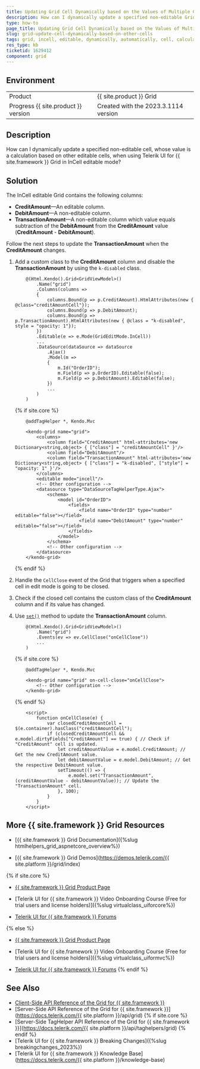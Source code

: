```yaml
---
title: Updating Grid Cell Dynamically based on the Values of Multiple Cells
description: How can I dynamically update a specified non-editable Grid cell, whose value is a calculation based on other Grid editable cells?
type: how-to
page_title: Updating Grid Cell Dynamically based on the Values of Multiple Cells
slug: grid-update-cell-dynamically-based-on-other-cells
tags: grid, incell, editable, dynamically, automatically, cell, calculation, telerik, core, mvc
res_type: kb
ticketid: 1629412
component: grid
---
```


## Environment

<table>
 <tr>
  <td>Product</td>
  <td>{{ site.product }} Grid</td>
 </tr>
 <tr>
  <td>Progress {{ site.product }} version</td>
  <td>Created with the 2023.3.1114 version</td>
 </tr>
</table>

## Description

How can I dynamically update a specified non-editable cell, whose value is a calculation based on other editable cells, when using Telerik UI for {{ site.framework }} Grid in InCell editable mode?

## Solution

The InCell editable Grid contains the following columns:

* <b>CreditAmount</b>&mdash;An editable column.
* <b>DebitAmount</b>&mdash;A non-editable column.
* <b>TransactionAmount</b>&mdash;A non-editable column which value equals subtraction of the <b>DebitAmount</b> from the <b>CreditAmount</b> value (<b>CreditAmount</b> - <b>DebitAmount</b>).

Follow the next steps to update the <b>TransactionAmount</b> when the <b>CreditAmount</b> changes.

1. Add a custom class to the <b>CreditAmount</b> column and disable the <b>TransactionAmount</b> by using the `k-disabled` class.

    ```HtmlHelper
        @(Html.Kendo().Grid<GridViewModel>()
            .Name("grid")
            .Columns(columns =>
            {
                columns.Bound(p => p.CreditAmount).HtmlAttributes(new { @class="creditAmountCell"});
                columns.Bound(p => p.DebitAmount);
                columns.Bound(p => p.TransactionAmount).HtmlAttributes(new { @class = "k-disabled", style = "opacity: 1"});                         
            })
            .Editable(e => e.Mode(GridEditMode.InCell))
            ...
            .DataSource(dataSource => dataSource
                .Ajax()
                .Model(m => 
                {
                    m.Id("OrderID");
                    m.Field(p => p.OrderID).Editable(false);
                    m.Field(p => p.DebitAmount).Editable(false);
                })
                ...
            )
        )
    ```
    {% if site.core %}
    ```TagHelper
        @addTagHelper *, Kendo.Mvc

        <kendo-grid name="grid">
            <columns>
                <column field="CreditAmount" html-attributes='new Dictionary<string,object> { ["class"] = "creditAmountCell" }'/>
                <column field="DebitAmount"/>
                <column field="TransactionAmount" html-attributes='new Dictionary<string,object> { ["class"] = "k-disabled", ["style"] = "opacity: 1" }'/>
            </columns>
            <editable mode="incell"/>
            <!-- Other configuration -->
            <datasource type="DataSourceTagHelperType.Ajax">
                <schema>
                    <model id="OrderID">
                        <fields>
                            <field name="OrderID" type="number" editable="false"></field>
                            <field name="DebitAmount" type="number" editable="false"></field>
                        </fields>
                    </model>
                </schema>
                <!-- Other configuration -->
            </datasource>
        </kendo-grid>
    ```
    {% endif %}

1. Handle the `CellClose` event of the Grid that triggers when a specified cell in edit mode is going to be closed.
1. Check if the closed cell contains the custom class of the <b>CreditAmount</b> column and if its value has changed.
1. Use [`set()`](https://docs.telerik.com/kendo-ui/api/javascript/data/observableobject/methods/set) method to update the <b>TransactionAmount</b> column.

    ```HtmlHelper
        @(Html.Kendo().Grid<GridViewModel>()
            .Name("grid")
            .Events(ev => ev.CellClose("onCellClose"))
            ...
        )
    ```
    {% if site.core %}
    ```TagHelper
        @addTagHelper *, Kendo.Mvc

        <kendo-grid name="grid" on-cell-close="onCellClose">
            <!-- Other configuration -->
        </kendo-grid>
    ```
    {% endif %}
    ```Script
        <script>
            function onCellClose(e) {
                var closedCreditAmountCell = $(e.container).hasClass("creditAmountCell");
                if (closedCreditAmountCell && e.model.dirtyFields["CreditAmount"] == true) { // Check if "CreditAmount" cell is updated.
                    let creditAmountValue = e.model.CreditAmount; // Get the new CreditAmount value.
                    let debitAmountValue = e.model.DebitAmount; // Get the respective DebitAmount value.
                    setTimeout(() => {
                        e.model.set("TransactionAmount", (creditAmountValue - debitAmountValue)); // Update the "TransactionAmount" cell.
                    }, 100);
                }
            }
        </script>
    ```

## More {{ site.framework }} Grid Resources

* [{{ site.framework }} Grid Documentation]({%slug htmlhelpers_grid_aspnetcore_overview%})

* [{{ site.framework }} Grid Demos](https://demos.telerik.com/{{ site.platform }}/grid/index)

{% if site.core %}
* [{{ site.framework }} Grid Product Page](https://www.telerik.com/aspnet-core-ui/grid)

* [Telerik UI for {{ site.framework }} Video Onboarding Course (Free for trial users and license holders)]({%slug virtualclass_uiforcore%})

* [Telerik UI for {{ site.framework }} Forums](https://www.telerik.com/forums/aspnet-core-ui)

{% else %}
* [{{ site.framework }} Grid Product Page](https://www.telerik.com/aspnet-mvc/grid)

* [Telerik UI for {{ site.framework }} Video Onboarding Course (Free for trial users and license holders)]({%slug virtualclass_uiformvc%})

* [Telerik UI for {{ site.framework }} Forums](https://www.telerik.com/forums/aspnet-mvc)
{% endif %}

## See Also

* [Client-Side API Reference of the Grid for {{ site.framework }}](https://docs.telerik.com/kendo-ui/api/javascript/ui/grid)
* [Server-Side API Reference of the Grid for {{ site.framework }}](https://docs.telerik.com/{{ site.platform }}/api/grid)
{% if site.core %}
* [Server-Side TagHelper API Reference of the Grid for {{ site.framework }}](https://docs.telerik.com/{{ site.platform }}/api/taghelpers/grid)
{% endif %}
* [Telerik UI for {{ site.framework }} Breaking Changes]({%slug breakingchanges_2023%})
* [Telerik UI for {{ site.framework }} Knowledge Base](https://docs.telerik.com/{{ site.platform }}/knowledge-base)

